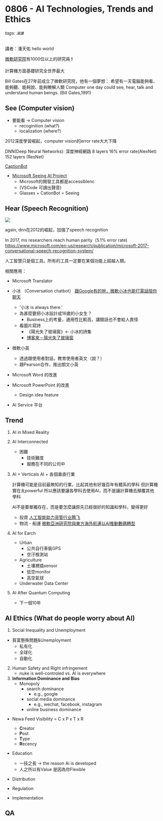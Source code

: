 # 0806 - AI Technologies, Trends and Ethics

###### tags: `演講`
講者：潘天佑
hello world

[微軟研究院](https://zh.wikipedia.org/wiki/%E5%BE%AE%E8%BB%9F%E7%A0%94%E7%A9%B6%E9%99%A2)有1000位以上的研究員 :heavy_exclamation_mark: 


計算機方面基礎研究全世界最大

Bill Gates在27年前成立了微軟研究院，他有一個夢想：
希望有一天電腦能夠看、能夠聽、能夠說、能夠瞭解人類
Computer one day could see, hear, talk and understand human beings.
(Bill Gates,1991)

## See (Computer vision)
- 要能看 -> Computer vision
    - recoginition (what?)
    - localization (where?)

2012深度學習崛起，computer vision的error rate大大下降

DNN(Deep Neural Networks): 深度神經網路
8 layers 16% error rate(AlexNet)
152 layers (ResNet)


[CaptionBot](https://www.captionbot.ai/)

- [Microsoft Seeing AI Project](https://www.microsoft.com/en-us/garage/wall-of-fame/seeing-ai/)
    - Microsoft的開發工具都是accessiblenc
    - (VSCode 可讀出聲音)
    - Glasses + CationBot = Seeing

## Hear (Speech Recognition)

![](https://i.imgur.com/FxHVJOo.jpg)

again, dnn在2012的崛起，加強了speech recognition

In 2017, ms researchers reach human parity（5.1% error rate)
https://www.microsoft.com/en-us/research/publication/microsoft-2017-conversational-speech-recognition-system/


人工智慧只是個工具。所有的工具一定要在某個功能上超越人類。

相關應用：
* Microsoft Translator
* 小冰 （Conversation chatbot）
    [跟Google有的拚，微軟小冰也能打電話陪你聊天](https://www.bnext.com.tw/article/49211/microsoft-xiaoice-chat-bot-phone-call-demo)
    * '小冰 is always there.'
    * 為甚麼要把小冰設計成16歲的小女生？
        * Business上的考量，通用性比較高，講錯話也不會給人責怪
    * 看圖片寫詩
        * 《陽光失了玻璃窗》<- 小冰的詩集
        * [博客來－陽光失了玻璃窗](http://www.books.com.tw/products/0010759209)

* 微軟小英
    * 透過跟使用者對話，教育使用者英文（說？）
    * 跟Pearson合作，推出朗文小英
* Microsoft Word 的改進

* Microsoft PowerPoint 的改進
    * Design idea feature
* AI Service 平台

## Trend
1. AI in Mixed Reality
2. AI Interconnected
    - 困難
        - 技術難度
        - 服務在不同的公司中
3. AI + Verticals
    AI + 各個垂直行業

    計算機可能是目前最無知的行業，比起其他有好幾百年有體系的學科
    但計算機實在太powerful
    所以應該要讓各學科去使用AI，而不是讓計算機去顛覆其他學科

    AI不是要單獨存在，而是要怎麼讓原先已經很好的知識和學科，變得更好

    * 投資
        [人工智能助力资管行业腾飞](https://www.msra.cn/zh-cn/news/headlines/amc-microsoft-20170613)
    * 物流 - 船運
        [微軟亞洲研究院與東方海外航運以AI推動數碼轉型](https://news.microsoft.com/zh-hk/2018/04/23/msraoocl_embraceaiindt/)
4. AI for Earch
    * Urban
        * 公共自行車裝GPS
        * 空汙檢測站
    * Agriculture
        * 土壤裡插sensor
        * 低空monitor
        * 高空氣球
    * Underwater Data Center
5. AI After Quantum Computing
    * 下一個10年


## AI Ethics (What do people worry about AI)
1. Social Inequality and Unemployment
- 貧富懸殊問題&Unemployment
    - 私有化
    - 全球化
    - 自動化

2. Human Safety and Right infringement
    - nuke is well-controled vs. AI is everywhere
3. **Information Dominance and Bias**
    - Monopoly
        - search dominance
            - e.g., google
        - social media dominance
            - e.g., wechat, facebook, instagram
        - online business dominance
- Newa Feed Visibility = C x P x T x R
    - **C**reator
    - **P**ost
    - **T**ype
    - **R**ecency



- Education
    - 一技之長 -> the reason Ai is developed
    - 人之所以有Value 是因為你Flexible
- Distribution
- Regulation
- Implementation

## QA

